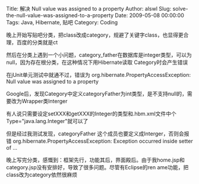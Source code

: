 Title: 解决 Null value was assigned to a property
Author: alswl
Slug: solve-the-null-value-was-assigned-to-a-property
Date: 2009-05-08 00:00:00
Tags: Java, Hibernate, 贴吧
Category: Coding

晚上开始写贴吧分类，把class改成category，规避了关键字class，也显得更合理，百度的分类就是ct

然后在分类上遇到一个小问题，category_father在数据库是integer类型，可以为null，因为存在根分类，在这种情况下用Hibernate读取
Category时会产生错误

在jUnit单元测试中就通不过，错误为 org.hibernate.PropertyAccessException: Null value was
assigned to a property

Google后，发现Category中定义categoryFather为int类型，是不支持null的，需要改为Wrapper类Interger

有人说只需要设定setXXX和getXXX的Integer的类型和.hbm.xml文件中个Type="java.lang.Integer"就可以了

但是经过我测试发现，categoryFather 这个成员也要定义成Interger，否则会报错
org.hibernate.PropertyAccessException: Exception occurred inside setter of ...

晚上写完分类，感慨到：框架先行，功能其后，界面殿后。由于我home.jsp和category.jsp没有安排好，导致了很多问题。尽管有Eclipse的ren
ame功能，把class改为category依然很麻烦

